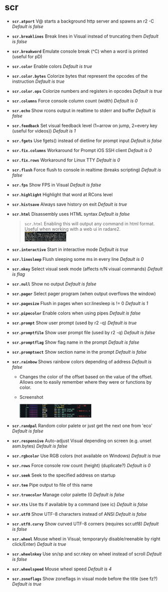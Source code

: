 <!-- TITLE: scr -->

# scr

- **`scr.atport`** V@ starts a background http server and spawns an r2 -C _Default is false_
- **`scr.breaklines`** Break lines in Visual instead of truncating them _Default is false_
- **`scr.breakword`** Emulate console break (^C) when a word is printed (useful for pD)
- **`scr.color`** Enable colors _Default is true_
- **`scr.color.bytes`** Colorize bytes that represent the opcodes of the instruction _Default is true_
- **`scr.color.ops`** Colorize numbers and registers in opcodes _Default is true_
- **`scr.columns`** Force console column count (width) _Default is 0_
- **`scr.echo`** Show rcons output in realtime to stderr and buffer _Default is false_
- **`scr.feedback`** Set visual feedback level (1=arrow on jump, 2=every key (useful for videos)) _Default is 1_
- **`scr.fgets`** Use fgets() instead of dietline for prompt input _Default is false_
- **`scr.fix.columns`** Workaround for Prompt iOS SSH client _Default is 0_
- **`scr.fix.rows`** Workaround for Linux TTY _Default is 0_
- **`scr.flush`** Force flush to console in realtime (breaks scripting) _Default is false_
- **`scr.fps`** Show FPS in Visual _Default is false_
- **`scr.highlight`** Highlight that word at RCons level
- **`scr.histsave`** Always save history on exit _Default is true_
- **`scr.html`** Disassembly uses HTML syntax _Default is false_
	> `scr.html` Enabling this will output any command in html format. Useful when working with a web ui in radare2.
		<img src="/uploads/small-e/scr-html.png" width="30%">
- **`scr.interactive`** Start in interactive mode _Default is true_
- **`scr.linesleep`** Flush sleeping some ms in every line _Default is 0_
- **`scr.nkey`** Select visual seek mode (affects n/N visual commands) _Default is flag_
- **`scr.null`** Show no output _Default is false_
- **`scr.pager`** Select pager program (when output overflows the window)
- **`scr.pagesize`** Flush in pages when scr.linesleep is != 0 _Default is 1_
- **`scr.pipecolor`** Enable colors when using pipes _Default is false_
- **`scr.prompt`** Show user prompt (used by r2 -q) _Default is true_
- **`scr.promptfile`** Show user prompt file (used by r2 -q) _Default is false_
- **`scr.promptflag`** Show flag name in the prompt _Default is false_
- **`scr.promptsect`** Show section name in the prompt _Default is false_
- **`scr.rainbow`** Shows rainbow colors depending of address _Default is false_
  - Changes the color of the offset based on the value of the offset. Allows one to easily remember where they were or functions by color.
  - Screenshot

    <img src="/uploads/small-e/rainbow.png" width="50%">

- **`scr.randpal`** Random color palete or just get the next one from 'eco' _Default is false_
- **`scr.responsive`** Auto-adjust Visual depending on screen (e.g. unset asm.bytes) _Default is false_
- **`scr.rgbcolor`** Use RGB colors (not available on Windows) _Default is true_
- **`scr.rows`** Force console row count (height) (duplicate?) _Default is 0_
- **`scr.seek`** Seek to the specified address on startup
- **`scr.tee`** Pipe output to file of this name
- **`scr.truecolor`** Manage color palette (0 _Default is false_
- **`scr.tts`** Use tts if available by a command (see ic) _Default is false_
- **`scr.utf8`** Show UTF-8 characters instead of ANSI _Default is false_
- **`scr.utf8.curvy`** Show curved UTF-8 corners (requires scr.utf8) _Default is false_
- **`scr.wheel`** Mouse wheel in Visual; temporaryly disable/reenable by right click/Enter) _Default is true_
- **`scr.wheelnkey`** Use sn/sp and scr.nkey on wheel instead of scroll _Default is false_
- **`scr.wheelspeed`** Mouse wheel speed _Default is 4_
- **`scr.zoneflags`** Show zoneflags in visual mode before the title (see fz?) _Default is true_

<p hidden>scr.atport scr.breaklines scr.breakword scr.color scr.color.bytes scr.color.ops scr.columns scr.echo scr.feedback scr.fgets scr.fix.columns scr.fix.rows scr.flush scr.fps scr.highlight scr.histsave scr.html scr.interactive scr.linesleep scr.nkey scr.null scr.pager scr.pagesize scr.pipecolor scr.prompt scr.promptfile scr.promptflag scr.promptsect scr.rainbow scr.randpal scr.responsive scr.rgbcolor scr.rows scr.seek scr.tee scr.truecolor scr.tts scr.utf8 scr.utf8.curvy scr.wheel scr.wheelnkey scr.wheelspeed scr.zoneflags</p>